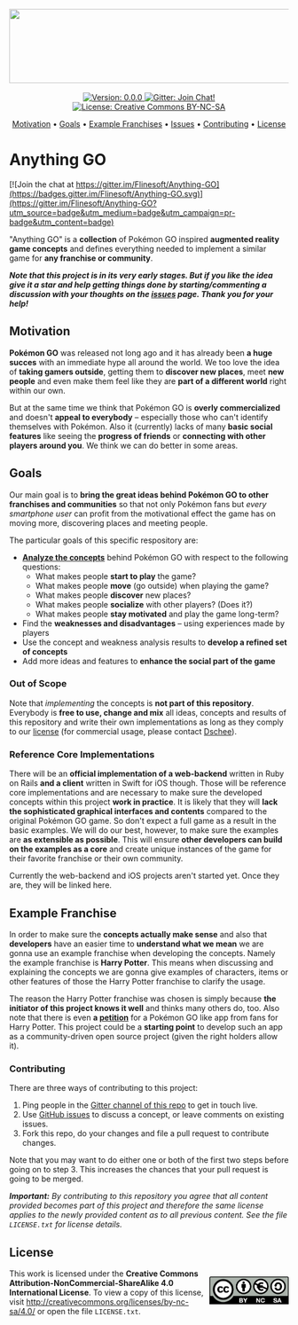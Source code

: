 <p align="center">
    <img src="https://raw.githubusercontent.com/Flinesoft/Anything-GO/stable/Logo.png"
      width=600 height=134>
</p>

<p align="center">
    <a href="https://github.com/Flinesoft/Anything-GO/releases">
        <img src="https://img.shields.io/badge/Version-0.0.0-blue.svg"
             alt="Version: 0.0.0">
    </a>
    <a href="https://gitter.im/Flinesoft/Anything-GO?utm_source=badge&utm_medium=badge&utm_campaign=pr-badge&utm_content=badge">
        <img src="https://img.shields.io/badge/Gitter-Join_Chat!-orange.svg"
             alt="Gitter: Join Chat!">
    </a>
    <a href="https://github.com/Flinesoft/Anything-GO/blob/stable/LICENSE.txt">
        <img src="https://img.shields.io/badge/License-Creative_Commons_BY–NC–SA-lightgrey.svg"
             alt="License: Creative Commons BY-NC-SA">
    </a>
</p>

<p align="center">
    <a href="#motivation">Motivation</a>
  • <a href="#goals">Goals</a>
  • <a href="#example-franchises">Example Franchises</a>
  • <a href="https://github.com/Flinesoft/Anything-GO/issues">Issues</a>
  • <a href="#contributing">Contributing</a>
  • <a href="#license">License</a>
</p>

# Anything GO

[![Join the chat at https://gitter.im/Flinesoft/Anything-GO](https://badges.gitter.im/Flinesoft/Anything-GO.svg)](https://gitter.im/Flinesoft/Anything-GO?utm_source=badge&utm_medium=badge&utm_campaign=pr-badge&utm_content=badge)

"Anything GO" is a **collection** of Pokémon GO inspired **augmented reality game concepts** and defines everything needed to implement a similar game for **any franchise or community**.

***Note that this project is in its very early stages. But if you like the idea give it a star and help getting things done by starting/commenting a discussion with your thoughts on the [issues](https://github.com/Flinesoft/Anything-GO/issues) page. Thank you for your help!***

## Motivation

**Pokémon GO** was released not long ago and it has already been **a huge succes** with an immediate hype all around the world. We too love the idea of **taking gamers outside**, getting them to **discover new places**, meet **new people** and even make them feel like they are **part of a different world** right within our own.

But at the same time we think that Pokémon GO is **overly commercialized** and doesn't **appeal to everybody** – especially those who can't identify themselves with Pokémon. Also it (currently) lacks of many **basic social features** like seeing the **progress of friends** or **connecting with other players around you**. We think we can do better in some areas.

## Goals

Our main goal is to **bring the great ideas behind Pokémon GO to other franchises and communities** so that not only Pokémon fans but *every smartphone user* can profit from the motivational effect the game has on moving more, discovering places and meeting people.

The particular goals of this specific respository are:

- **[Analyze the concepts](https://github.com/Flinesoft/Anything-GO/issues/3)** behind Pokémon GO with respect to the following questions:
  - What makes people **start to play** the game?
  - What makes people **move** (go outside) when playing the game?
  - What makes people **discover** new places?
  - What makes people **socialize** with other players? (Does it?)
  - What makes people **stay motivated** and play the game long-term?
- Find the **weaknesses and disadvantages** – using experiences made by players
- Use the concept and weakness analysis results to **develop a refined set of concepts**
- Add more ideas and features to **enhance the social part of the game**

### Out of Scope

Note that *implementing* the concepts is **not part of this repository**. Everybody is **free to use, change and mix** all ideas, concepts and results of this repository and write their own implementations as long as they comply to our [license](#license) (for commercial usage, please contact [Dschee](https://github.com/Dschee)).

### Reference Core Implementations

There will be an **official implementation of a web-backend** written in Ruby on Rails **and a client** written in Swift for iOS though. Those will be reference core implementations and are necessary to make sure the developed concepts within this project **work in practice**. It is likely that they will **lack the sophisticated graphical interfaces and contents** compared to the original Pokémon GO game. So don't expect a full game as a result in the basic examples. We will do our best, however, to make sure the examples are **as extensible as possible**. This will ensure **other developers can build on the examples as a core** and create unique instances of the game for their favorite franchise or their own community.

Currently the web-backend and iOS projects aren't started yet. Once they are, they will be linked here.

## Example Franchise

In order to make sure the **concepts actually make sense** and also that **developers** have an easier time to **understand what we mean** we are gonna use an example franchise when developing the concepts. Namely the example franchise is **Harry Potter**. This means when discussing and explaining the concepts we are gonna give examples of characters, items or other features of those the Harry Potter franchise to clarify the usage.

The reason the Harry Potter franchise was chosen is simply because **the initiator of this project knows it well** and thinks many others do, too. Also note that there is even **a [petition](http://www.thepetitionsite.com/380/697/285/)** for a Pokémon GO like app from fans for Harry Potter. This project could be a **starting point** to develop such an app as a community-driven open source project (given the right holders allow it).

### Contributing

There are three ways of contributing to this project:

1. Ping people in the [Gitter channel of this repo](https://gitter.im/Flinesoft/Anything-GO) to get in touch live.
2. Use [GitHub issues](https://github.com/Flinesoft/Anything-GO/issues) to discuss a concept, or leave comments on existing issues.
3. Fork this repo, do your changes and file a pull request to contribute changes.

Note that you may want to do either one or both of the first two steps before going on to step 3. This increases the chances that your pull request is going to be merged.

***Important:***
*By contributing to this repository you agree that all content provided becomes part of this project and therefore the same license applies to the newly provided content as to all previous content. See the file `LICENSE.txt` for license details.*

## License

<p style="float: right;">
    <img src="by-nc-sa.eu.png"
      width=143 height=50>
</p>

This work is licensed under the **Creative Commons Attribution-NonCommercial-ShareAlike 4.0 International License**. To view a copy of this license, visit http://creativecommons.org/licenses/by-nc-sa/4.0/ or open the file `LICENSE.txt`.
